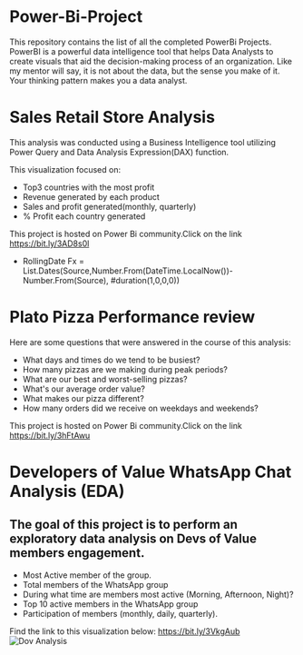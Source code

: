 # Power-Bi-Project

This repository contains the list of all the completed PowerBi Projects. PowerBI is a powerful data intelligence tool that helps Data Analysts to create visuals that aid the decision-making process of an organization. Like my mentor will say, it is not about the data, but the sense you make of it. Your thinking pattern makes you a data analyst.

# Sales Retail Store Analysis

This analysis was conducted using a Business Intelligence tool utilizing Power Query and Data Analysis Expression(DAX) function. 

This visualization focused on:
- Top3 countries with the most profit
- Revenue generated by each product
- Sales and profit generated(monthly, quarterly)
- % Profit each country generated 

This project is hosted on Power Bi community.Click on the link
https://bit.ly/3AD8s0l

- RollingDate Fx = List.Dates(Source,Number.From(DateTime.LocalNow())- Number.From(Source), #duration(1,0,0,0))

# Plato Pizza Performance review

Here are some questions that were answered in the course of this analysis:

- What days and times do we tend to be busiest?
- How many pizzas are we making during peak periods?
- What are our best and worst-selling pizzas?
- What's our average order value?
- What makes our pizza different?
- How many orders did we receive on weekdays and weekends?

This project is hosted on Power Bi community.Click on the link
https://bit.ly/3hFtAwu

# Developers of Value WhatsApp Chat Analysis (EDA)
## The goal of this project is to perform an exploratory data analysis on Devs of Value members engagement.
- Most Active member of the group.
- Total members of the WhatsApp group
- During what time are members most active (Morning, Afternoon, Night)?
- Top 10 active members in the WhatsApp group
- Participation of members (monthly, daily, quarterly).

Find the link to this visualization below:
https://bit.ly/3VkgAub
![Dov Analysis](https://user-images.githubusercontent.com/107421646/209765605-96a5bb35-c2e5-4685-9d84-00323c4a2e49.png)
